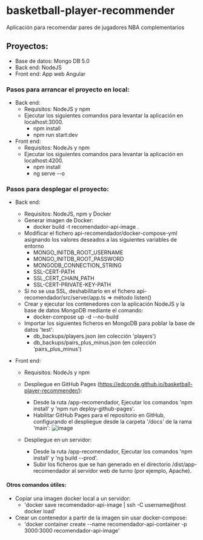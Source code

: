 # basketball-player-recommender
Aplicación para recomendar pares de jugadores NBA complementarios

## Proyectos:
- Base de datos: Mongo DB 5.0
- Back end: NodeJS
- Front end: App web Angular

### Pasos para arrancar el proyecto en local:

- Back end:
    -   Requisitos: NodeJS y npm
    -   Ejecutar los siguientes comandos para levantar la aplicación en localhost:3000.
        -   npm install
        -   npm run start:dev
- Front end:
    -   Requisitos: NodeJs y npm
    -   Ejecutar los siguientes comandos para levantar la aplicación en localhost:4200.
        -   npm install
        -   ng serve --o
        
### Pasos para desplegar el proyecto:
- Back end:
    -   Requisitos: NodeJS, npm y Docker
    -   Generar imagen de Docker:
        -   docker build -t recomendador-api-image .
    -   Modificar el fichero api-recomendador/docker-compose-yml asignando los valores deseados a las siguientes variables de entorno
        -   MONGO_INITDB_ROOT_USERNAME
        -   MONGO_INITDB_ROOT_PASSWORD
        -   MONGODB_CONNECTION_STRING
        -   SSL-CERT-PATH
        -   SSL_CERT_CHAIN_PATH
        -   SSL-CERT-PRIVATE-KEY-PATH
    -   Si no se usa SSL, deshabilitarlo en el fichero api-recomendador/src/server/app.ts => método listen()
    -   Crear y ejecutar los contenedores con la aplicación NodeJS y la base de datos MongoDB mediante el comando:
        -   docker-compose up -d --no-build
    -   Importar los siguientes ficheros en MongoDB para poblar la base de datos 'test':
        -   db_backups/players.json (en colección 'players')
        -   db_backups/pairs_plus_minus.json (en colección 'pairs_plus_minus')

- Front end:
    -   Requisitos: NodeJs y npm
    -   Despliegue en GitHub Pages (https://edconde.github.io/basketball-player-recommender/):
        -   Desde la ruta /app-recomendador, Ejecutar los comandos 'npm install' y 'npm run deploy-github-pages'.
        -   Habilitar GitHub Pages para el repositorio en GitHub, configurando el despliegue desde la carpeta '/docs' de la rama 'main':
        ![image](https://user-images.githubusercontent.com/15130843/192156210-2ec04693-dcda-4e2e-b309-61cce9ee9581.png)

    -   Despliegue en un servidor:
        -   Desde la ruta /app-recomendador, Ejecutar los comandos 'npm install' y 'ng build --prod'.
        -   Subir los ficheros que se han generado en el directorio /dist/app-recomendador al servidor web de turno (por ejemplo, Apache).

#### Otros comandos útiles:
-   Copiar una imagen docker local a un servidor:
    -   'docker save recomendador-api-image | ssh -C username@host docker load'
-   Crear un contenedor a partir de la imagen sin usar docker-compose:
    -   'docker container create --name recomendador-api-container -p 3000:3000 recomendador-api-image'

